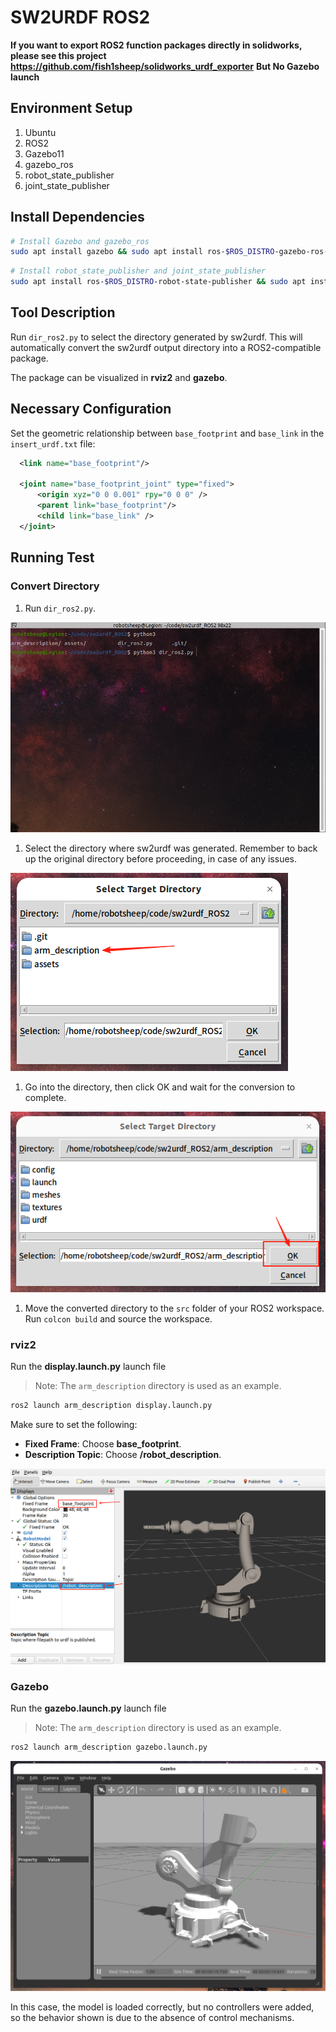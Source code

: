 # SW2URDF ROS2
**If you want to export ROS2 function packages directly in solidworks, please see this project https://github.com/fish1sheep/solidworks_urdf_exporter**
**But No Gazebo launch**
## Environment Setup

1. Ubuntu
2. ROS2
3. Gazebo11
4. gazebo_ros
5. robot_state_publisher
6. joint_state_publisher

## Install Dependencies

```bash
# Install Gazebo and gazebo_ros
sudo apt install gazebo && sudo apt install ros-$ROS_DISTRO-gazebo-ros-pkgs
```

```bash
# Install robot_state_publisher and joint_state_publisher
sudo apt install ros-$ROS_DISTRO-robot-state-publisher && sudo apt install ros-$ROS_DISTRO-joint-state-publisher
```

## Tool Description

Run `dir_ros2.py` to select the directory generated by sw2urdf. This will automatically convert the sw2urdf output directory into a ROS2-compatible package.

The package can be visualized in **rviz2** and **gazebo**.

## Necessary Configuration

Set the geometric relationship between `base_footprint` and `base_link` in the `insert_urdf.txt` file:

```xml
  <link name="base_footprint"/>

  <joint name="base_footprint_joint" type="fixed">
      <origin xyz="0 0 0.001" rpy="0 0 0" />
      <parent link="base_footprint"/>
      <child link="base_link" />
  </joint>
```

## Running Test

### Convert Directory

1. Run `dir_ros2.py`.

![image-20241221170805196](./assets/image-20241221170805196.png)

1. Select the directory where sw2urdf was generated. Remember to back up the original directory before proceeding, in case of any issues.

![image-20241221170940960](./assets/image-20241221170940960.png)

1. Go into the directory, then click OK and wait for the conversion to complete.

![image-20241221171227422](./assets/image-20241221171227422.png)

1. Move the converted directory to the `src` folder of your ROS2 workspace. Run `colcon build` and source the workspace.

### rviz2

Run the **display.launch.py** launch file

> Note: The `arm_description` directory is used as an example.

```bash
ros2 launch arm_description display.launch.py
```

Make sure to set the following:

- **Fixed Frame**: Choose **base_footprint**.
- **Description Topic**: Choose **/robot_description**.

![image-20241221171539556](./assets/image-20241221171539556.png)

### Gazebo

Run the **gazebo.launch.py** launch file

> Note: The `arm_description` directory is used as an example.

```bash
ros2 launch arm_description gazebo.launch.py
```

![image-20241221172237859](./assets/image-20241221172237859.png)

In this case, the model is loaded correctly, but no controllers were added, so the behavior shown is due to the absence of control mechanisms.
